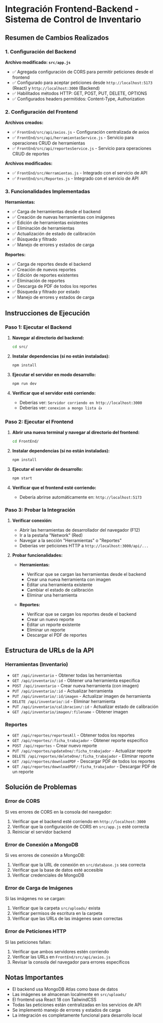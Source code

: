 # Integración Frontend-Backend - Sistema de Control de Inventario

## Resumen de Cambios Realizados

### 1. Configuración del Backend

**Archivo modificado: `src/app.js`**
- ✅ Agregada configuración de CORS para permitir peticiones desde el frontend
- ✅ Configurado para aceptar peticiones desde `http://localhost:5173` (React) y `http://localhost:3000` (Backend)
- ✅ Habilitados métodos HTTP: GET, POST, PUT, DELETE, OPTIONS
- ✅ Configurados headers permitidos: Content-Type, Authorization

### 2. Configuración del Frontend

**Archivos creados:**
- ✅ `FrontEnd/src/api/axios.js` - Configuración centralizada de axios
- ✅ `FrontEnd/src/api/herramientasService.js` - Servicio para operaciones CRUD de herramientas
- ✅ `FrontEnd/src/api/reportesService.js` - Servicio para operaciones CRUD de reportes

**Archivos modificados:**
- ✅ `FrontEnd/src/Herramientas.js` - Integrado con el servicio de API
- ✅ `FrontEnd/src/Reportes.js` - Integrado con el servicio de API

### 3. Funcionalidades Implementadas

**Herramientas:**
- ✅ Carga de herramientas desde el backend
- ✅ Creación de nuevas herramientas con imágenes
- ✅ Edición de herramientas existentes
- ✅ Eliminación de herramientas
- ✅ Actualización de estado de calibración
- ✅ Búsqueda y filtrado
- ✅ Manejo de errores y estados de carga

**Reportes:**
- ✅ Carga de reportes desde el backend
- ✅ Creación de nuevos reportes
- ✅ Edición de reportes existentes
- ✅ Eliminación de reportes
- ✅ Descarga de PDF de todos los reportes
- ✅ Búsqueda y filtrado por estado
- ✅ Manejo de errores y estados de carga

## Instrucciones de Ejecución

### Paso 1: Ejecutar el Backend

1. **Navegar al directorio del backend:**
   ```bash
   cd src/
   ```

2. **Instalar dependencias (si no están instaladas):**
   ```bash
   npm install
   ```

3. **Ejecutar el servidor en modo desarrollo:**
   ```bash
   npm run dev
   ```

4. **Verificar que el servidor esté corriendo:**
   - Deberías ver: `Servidor corriendo en http://localhost:3000`
   - Deberías ver: `conexion a mongo lista 👍`

### Paso 2: Ejecutar el Frontend

1. **Abrir una nueva terminal y navegar al directorio del frontend:**
   ```bash
   cd FrontEnd/
   ```

2. **Instalar dependencias (si no están instaladas):**
   ```bash
   npm install
   ```

3. **Ejecutar el servidor de desarrollo:**
   ```bash
   npm start
   ```

4. **Verificar que el frontend esté corriendo:**
   - Debería abrirse automáticamente en: `http://localhost:5173`

### Paso 3: Probar la Integración

1. **Verificar conexión:**
   - Abrir las herramientas de desarrollador del navegador (F12)
   - Ir a la pestaña "Network" (Red)
   - Navegar a la sección "Herramientas" o "Reportes"
   - Deberías ver peticiones HTTP a `http://localhost:3000/api/...`

2. **Probar funcionalidades:**
   - **Herramientas:**
     - Verificar que se cargan las herramientas desde el backend
     - Crear una nueva herramienta con imagen
     - Editar una herramienta existente
     - Cambiar el estado de calibración
     - Eliminar una herramienta
   
   - **Reportes:**
     - Verificar que se cargan los reportes desde el backend
     - Crear un nuevo reporte
     - Editar un reporte existente
     - Eliminar un reporte
     - Descargar el PDF de reportes

## Estructura de URLs de la API

### Herramientas (Inventario)
- `GET /api/inventario` - Obtener todas las herramientas
- `GET /api/inventario/:id` - Obtener una herramienta específica
- `POST /api/inventario` - Crear nueva herramienta (con imagen)
- `PUT /api/inventario/:id` - Actualizar herramienta
- `PUT /api/inventario/:id/imagen` - Actualizar imagen de herramienta
- `DELETE /api/inventario/:id` - Eliminar herramienta
- `PUT /api/inventario/calibracion/:id` - Actualizar estado de calibración
- `GET /api/inventario/imagen/:filename` - Obtener imagen

### Reportes
- `GET /api/reportes/reportesAll` - Obtener todos los reportes
- `GET /api/reportes/:ficha_trabajador` - Obtener reporte específico
- `POST /api/reportes` - Crear nuevo reporte
- `PUT /api/reportes/updateOne/:ficha_trabajador` - Actualizar reporte
- `DELETE /api/reportes/deleteOne/:ficha_trabajador` - Eliminar reporte
- `GET /api/reportes/downloadPDF` - Descargar PDF de todos los reportes
- `GET /api/reportes/downloadPDF/:ficha_trabajador` - Descargar PDF de un reporte

## Solución de Problemas

### Error de CORS
Si ves errores de CORS en la consola del navegador:
1. Verificar que el backend esté corriendo en `http://localhost:3000`
2. Verificar que la configuración de CORS en `src/app.js` esté correcta
3. Reiniciar el servidor backend

### Error de Conexión a MongoDB
Si ves errores de conexión a MongoDB:
1. Verificar que la URL de conexión en `src/database.js` sea correcta
2. Verificar que la base de datos esté accesible
3. Verificar credenciales de MongoDB

### Error de Carga de Imágenes
Si las imágenes no se cargan:
1. Verificar que la carpeta `src/uploads/` exista
2. Verificar permisos de escritura en la carpeta
3. Verificar que las URLs de las imágenes sean correctas

### Error de Peticiones HTTP
Si las peticiones fallan:
1. Verificar que ambos servidores estén corriendo
2. Verificar las URLs en `FrontEnd/src/api/axios.js`
3. Revisar la consola del navegador para errores específicos

## Notas Importantes

- El backend usa MongoDB Atlas como base de datos
- Las imágenes se almacenan localmente en `src/uploads/`
- El frontend usa React 18 con TailwindCSS
- Todas las peticiones están centralizadas en los servicios de API
- Se implementó manejo de errores y estados de carga
- La integración es completamente funcional para desarrollo local 